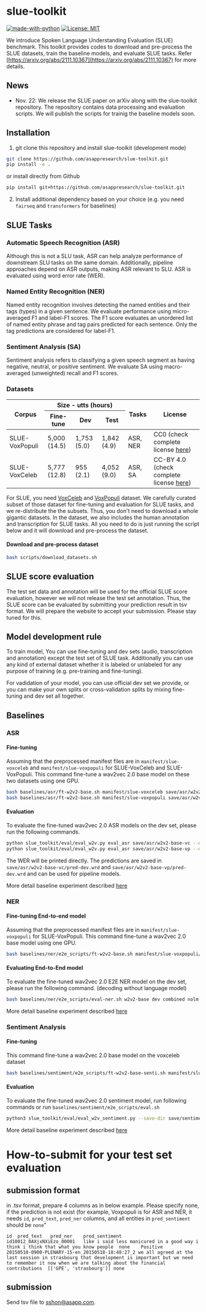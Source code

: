 # slue-toolkit
[![made-with-python](https://img.shields.io/badge/Made%20with-Python-red.svg)](#python)
[![License: MIT](https://img.shields.io/badge/License-MIT-yellow.svg)](https://opensource.org/licenses/MIT)

We introduce Spoken Language Understanding Evaluation (SLUE) benchmark. This toolkit provides codes to download and pre-process the SLUE datasets, train the baseline models, and evaluate SLUE tasks. Refer [https://arxiv.org/abs/2111.10367](https://arxiv.org/abs/2111.10367) for more details.

## News
 - Nov. 22: We release the SLUE paper on arXiv along with the slue-toolkit repository. The repository contains data processing and evaluation scripts. We will publish the scripts for trainig the baseline models soon.

## Installation
1. git clone this repository and install slue-toolkit (development mode)
```sh
git clone https://github.com/asappresearch/slue-toolkit.git
pip install -e .
```
or install directly from Github
```sh
pip install git+https://github.com/asappresearch/slue-toolkit.git
```
2. Install additional dependency based on your choice (e.g. you need `fairseq` and ``transformers`` for baselines)

## SLUE Tasks
### Automatic Speech Recognition (ASR)

Although this is not a SLU task, ASR can help analyze performance of downstream SLU tasks on the same domain. Additionally, pipeline approaches depend on ASR outputs, making ASR relevant to SLU. ASR is evaluated using word error rate (WER).

### Named Entity Recognition (NER)

Named entity recognition involves detecting the named entities and their tags (types) in a given sentence. We evaluate performance using micro-averaged F1 and label-F1 scores. The F1 score evaluates an unordered list of named entity phrase and tag pairs predicted for each sentence. Only the tag predictions are considered for label-F1.

### Sentiment Analysis (SA)

Sentiment analysis refers to classifying a given speech segment as having negative, neutral, or positive sentiment. We evaluate SA using  macro-averaged (unweighted) recall and F1 scores.

### Datasets

<table>
<thead>
  <tr>
    <th rowspan="2">Corpus</th>
    <th colspan="3">Size - utts (hours)</th>
    <th rowspan="2">Tasks</th>
    <th rowspan="2">License</th>
  </tr>
  <tr>
    <th>Fine-tune</th>
    <th>Dev</th>
    <th>Test</th>
<!--     <th>Audio</th>
    <th>Text</th>
    <th>Annotation</th> -->
  </tr>
</thead>
<tbody>
  <tr>
    <td>SLUE-VoxPopuli</td>
    <td>5,000 (14.5)</td>
    <td>1,753 (5.0)</td>
    <td>1,842 (4.9)</td>
    <td>ASR, NER</td>
   <td>CC0 (check complete license <a href="https://papers-slue.awsdev.asapp.com/slue-voxpopuli_LICENSE">here</a>)</td>
<!--     <td>CC0</td>
    <td>CC0</td> -->
  </tr>
  <tr>
    <td>SLUE-VoxCeleb</td>
    <td>5,777 (12.8)</td>
    <td>955 (2.1)</td>
    <td>4,052 (9.0)</td>
    <td>ASR, SA</td>
    <td>CC-BY 4.0 (check complete license <a href="https://papers-slue.awsdev.asapp.com/slue-voxceleb_LICENSE">here</a>)</td>
<!--     <td>CC-BY 4.0</td>
    <td>CC-BY 4.0</td> -->
  </tr>
</tbody>
</table>

For SLUE, you need [VoxCeleb](https://www.robots.ox.ac.uk/~vgg/data/voxceleb/) and [VoxPopuli](https://github.com/facebookresearch/voxpopuli) dataset. We carefully curated subset of those dataset for fine-tuning and evaluation for SLUE tasks, and we re-distribute the the subsets. Thus, you don't need to download a whole gigantic datasets. In the dataset, we also includes the human annotation and transcription for SLUE tasks. All you need to do is just running the script below and it will download and pre-process the dataset.

#### Download and pre-process dataset

```sh
bash scripts/download_datasets.sh
```


## SLUE score evaluation
The test set data and annotation will be used for the official SLUE score evaluation, however we will not release the test set annotation. Thus, the SLUE score can be evaluated by submitting your prediction result in tsv format. We will prepare the website to accept your submission. Please stay tuned for this.

## Model development rule
To train model, You can use fine-tuning and dev sets (audio, transcription and annotation) except the test set of SLUE task. Additionally you can use any kind of external dataset whether it is labeled or unlabeled for any purpose of training (e.g. pre-training and fine-tuning).

For vadidation of your model, you can use official dev set we provide, or you can make your own splits or cross-validation splits by mixing fine-tuning and dev set all together.

## Baselines

### ASR
#### Fine-tuning
Assuming that the preprocessed manifest files are in `manifest/slue-voxceleb` and `manifest/slue-voxpopuli` for SLUE-VoxCeleb and SLUE-VoxPopuli. This command fine-tune a wav2vec 2.0 base model on these two datasets using one GPU.
```sh
bash baselines/asr/ft-w2v2-base.sh manifest/slue-voxceleb save/asr/w2v2-base-vc
bash baselines/asr/ft-w2v2-base.sh manifest/slue-voxpopuli save/asr/w2v2-base-vp
```

#### Evaluation
To evaluate the fine-tuned wav2vec 2.0 ASR models on the dev set, please run the following commands.
```sh
python slue_toolkit/eval/eval_w2v.py eval_asr save/asr/w2v2-base-vc --data manifest/slue-voxceleb --subset dev
python slue_toolkit/eval/eval_w2v.py eval_asr save/asr/w2v2-base-vp --data manifest/slue-voxpopuli --subset dev
```
The WER will be printed directly.
The predictions are saved in `save/asr/w2v2-base-vc/pred-dev.wrd` and `save/asr/w2v2-base-vp/pred-dev.wrd` and can be used for pipeline models.

More detail baseline experiment described [here](baselines/asr/README.md)

### NER
#### Fine-tuning End-to-end model
Assuming that the preprocessed manifest files are in `manifest/slue-voxpopuli` for SLUE-VoxPopuli. This command fine-tune a wav2vec 2.0 base model using one GPU.
```sh
bash baselines/ner/e2e_scripts/ft-w2v2-base.sh manifest/slue-voxpopuli/e2e_ner save/e2e_ner/w2v2-base
```

#### Evaluating End-to-End model

To evaluate the fine-tuned wav2vec 2.0 E2E NER model on the dev set, please run the following command. (decoding without language model)
```sh
bash baselines/ner/e2e_scripts/eval-ner.sh w2v2-base dev combined nolm
```
More detail baseline experiment described [here](baselines/ner/README.md)


### Sentiment Analysis
#### Fine-tuning
This command fine-tune a wav2vec 2.0 base model on the voxceleb dataset
```sh
bash baselines/sentiment/e2e_scripts/ft-w2v2-base-senti.sh manifest/slue-voxceleb save/sentiment/w2v2-base
```
#### Evaluation
To evaluate the fine-tuned wav2vec 2.0 sentiment model, run following commands or run `baselines/sentiment/e2e_scripts/eval.sh`
```sh
python3 slue_toolkit/eval/eval_w2v_sentiment.py --save-dir save/sentiment/w2v2-base --data manifest/slue-voxceleb --subset dev
```
More detail baseline experiment described [here](baselines/sentiment/README.md)

# How-to-submit for your test set evaluation

## submission format

in .tsv format, prepare 4 columns as in below example. Please specify none, if the prediction is not exist (for example, Voxpopuli is for ASR and NER, it needs `id`, `pred_text`, `pred_ner` columns, and all entities in `pred_sentiment` should be `none`"

````
id	pred_text	pred_ner	pred_sentiment
id10012_0AXjxNXiEzo_00001	like i said less manicured in a good way i think i think that what you know people	none	Positive
20150518-0900-PLENARY-15-en_20150518-18:48:27_2	we all agreed at the last session in strasbourg that development is important but we need to remember it now when we are talking about the financial contributions	[['GPE', 'strasbourg']]	none

````

## submission

Send tsv file to sshon@asapp.com.
